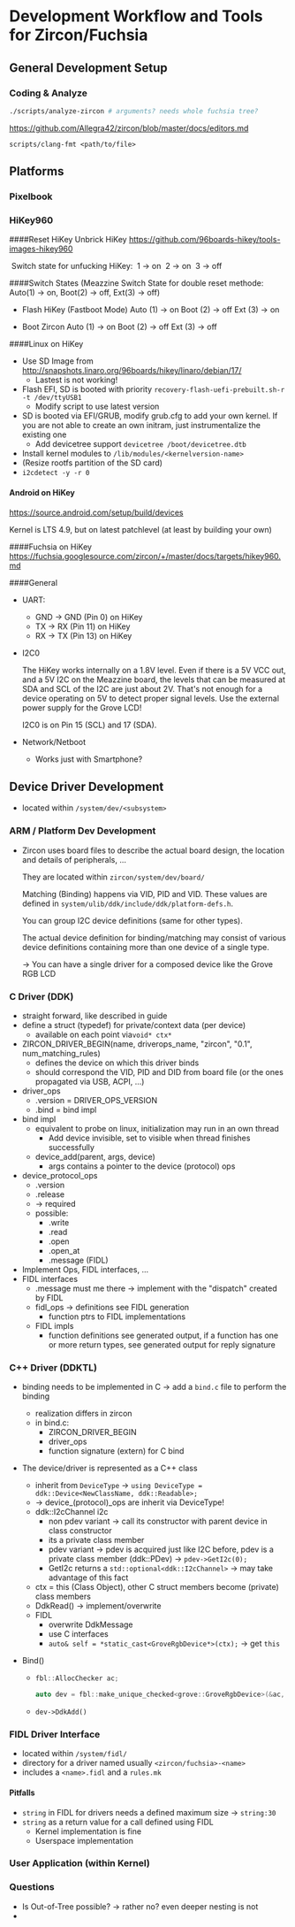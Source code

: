 # Development Workflow and Tools for Zircon/Fuchsia



## General Development Setup

### Coding & Analyze

```bash
./scripts/analyze-zircon # arguments? needs whole fuchsia tree?
```

https://github.com/Allegra42/zircon/blob/master/docs/editors.md

```
scripts/clang-fmt <path/to/file>
```



## Platforms

### Pixelbook



### HiKey960

####Reset HiKey
Unbrick HiKey https://github.com/96boards-hikey/tools-images-hikey960

​	Switch state for unfucking HiKey: 
​		1 -> on
​		2 -> on
​		3 -> off

####Switch States
(Meazzine Switch State for double reset methode: Auto(1) -> on, Boot(2) -> off, Ext(3) -> off)

- Flash HiKey (Fastboot Mode)
	Auto (1) -> on
	Boot (2) -> off
	Ext    (3) -> on
	
- Boot Zircon
	Auto (1) -> on
	Boot (2) -> off
	Ext    (3) -> off	

####Linux on HiKey

- Use SD Image from http://snapshots.linaro.org/96boards/hikey/linaro/debian/17/
  - Lastest is not working!
- Flash EFI, SD is booted with priority `recovery-flash-uefi-prebuilt.sh-r -t /dev/ttyUSB1`
  - Modify script to use latest version
- SD is booted via EFI/GRUB, modify grub.cfg to add your own kernel. If you are not able to create an own initram, just instrumentalize the existing one
  - Add devicetree support `devicetree /boot/devicetree.dtb`
- Install kernel modules to `/lib/modules/<kernelversion-name>`
- (Resize rootfs partition of the SD card)
- `i2cdetect -y -r 0`

#### Android on HiKey

https://source.android.com/setup/build/devices

Kernel is LTS 4.9, but on latest patchlevel (at least by building your own)


####Fuchsia on HiKey
https://fuchsia.googlesource.com/zircon/+/master/docs/targets/hikey960.md

####General
- UART: 
  - GND -> GND (Pin 0) on HiKey
  - TX     -> RX (Pin 11) on HiKey
  - RX     -> TX (Pin 13) on HiKey

- I2C0

  The HiKey works internally on a 1.8V level. Even if there is a 5V VCC out, and a 5V I2C on the Meazzine board, the levels that can be measured at SDA and SCL of the I2C are just about 2V. That's not enough for a device operating on 5V to detect proper signal levels. Use the external power supply for the Grove LCD! 

  I2C0 is on Pin 15 (SCL) and 17 (SDA).

- Network/Netboot

  - Works just with Smartphone?

 

## Device Driver Development
- located within `/system/dev/<subsystem>`

### ARM / Platform Dev Development

- Zircon uses board files to describe the actual board design, the location and details of peripherals, ...

  They are located within `zircon/system/dev/board/`

  Matching (Binding) happens via VID, PID and VID. These values are defined in `system/ulib/ddk/include/ddk/platform-defs.h`.

  You can group I2C device definitions (same for other types).

  The actual device definition for binding/matching may consist of various device definitions containing more than one device of a single type.

  -> You can have a single driver for a composed device like the Grove RGB LCD


### C Driver (DDK)

- straight forward, like described in guide
- define a struct (typedef) for private/context data (per device)
  - available on each point via`void* ctx*`
- ZIRCON_DRIVER_BEGIN(name, driverops_name, "zircon", "0.1", num_matching_rules)
  - defines the device on which this driver binds
  - should correspond the VID, PID and DID from board file (or the ones propagated via USB, ACPI, ...)
- driver_ops
  - .version = DRIVER_OPS_VERSION
  - .bind = bind impl
- bind impl
  - equivalent to probe on linux, initialization may run in an own thread 
    - Add device invisible, set to visible when thread finishes successfully
  - device_add(parent, args, device)
    - args contains a pointer to the device (protocol) ops
- device_protocol_ops
  - .version
  - .release
  - -> required
  - possible:
    - .write
    - .read
    - .open
    - .open_at
    - .message (FIDL)
- Implement Ops, FIDL interfaces, ...
- FIDL interfaces
  - .message must me there -> implement with the "dispatch" created by FIDL
  - fidl_ops -> definitions see FIDL generation
    - function ptrs to FIDL implementations
  - FIDL impls 
    - function definitions see generated output, if a function has one or more return types, see generated output for reply signature

### C++ Driver (DDKTL)

- binding needs to be implemented in C -> add a `bind.c` file to perform the binding

  - realization differs in zircon
  - in bind.c:
    - ZIRCON_DRIVER_BEGIN
    - driver_ops
    - function signature (extern) for C bind

- The device/driver is represented as a C++ class

  - inherit from `DeviceType` -> `using DeviceType = ddk::Device<NewClassName, ddk::Readable>;`
  - -> device_(protocol)_ops are inherit via DeviceType!
  - ddk::I2cChannel i2c 
    - non pdev variant -> call its constructor with parent device in class constructor
    - its a private class member
    - pdev variant -> pdev is acquired just like I2C before, pdev is a private class member (ddk::PDev) -> `pdev->GetI2c(0);`
    - GetI2c returns a `std::optional<ddk::I2cChannel>` -> may take advantage of this fact
  - ctx = this (Class Object), other C struct members become (private) class members
  - DdkRead() -> implement/overwrite
  - FIDL
    - overwrite DdkMessage
    - use C interfaces
    - `auto& self = *static_cast<GroveRgbDevice*>(ctx);` -> get `this`

- Bind()

  - ```cpp
    fbl::AllocChecker ac;
    
    auto dev = fbl::make_unique_checked<grove::GroveRgbDevice>(&ac, parent);
    ```

  - `dev->DdkAdd()`

### FIDL Driver Interface

- located within `/system/fidl/`
- directory for a driver named usually `<zircon/fuchsia>-<name>`
- includes a `<name>.fidl` and a `rules.mk`

#### Pitfalls

- `string` in FIDL for drivers needs a defined maximum size -> `string:30`
- `string` as a return value for a call defined using FIDL 
  - Kernel implementation is fine
  - Userspace implementation 

### User Application (within Kernel)



### Questions

- Is Out-of-Tree possible? -> rather no? even deeper nesting is not
- 


